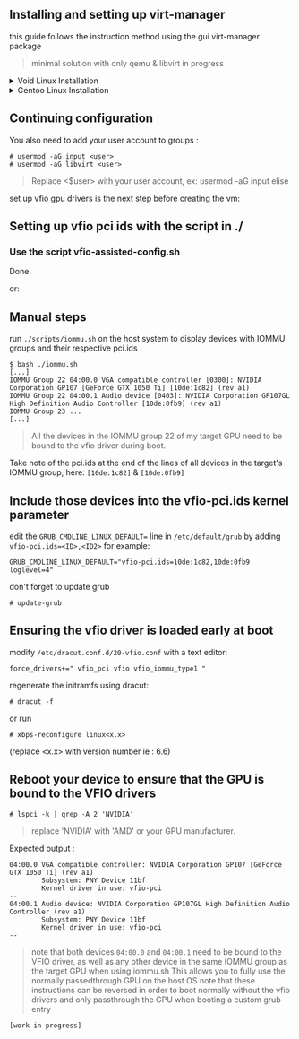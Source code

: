 ## Installing and setting up virt-manager
this guide follows the instruction method using the gui virt-manager package
> minimal solution with only qemu & libvirt in progress
<details>

<summary>Void Linux Installation</summary>

#### Install the required packages
```
# xbps-install -S virtmanager libvirt qemu
```
create symlinks for libvirt deamons in the services directory
```
# ln -s /etc/sv/virtlockd /var/service
# ln -s /etc/sv/virtlogd /var/service
# ln -s /etc/sv/libvirtd /var/service
```
either reboot the system or run `# sv up <deamon>` for every deamon (ie. `sv up virtlockd` , etc.)

</details>

<details>

<summary>Gentoo Linux Installation</summary>

#### Setting up your package.use file
Create a new file in `/etc/portage/package.use/XX-qemu`, eg:
```
vim /etc/portage/package.use/15-qemu
```
```
# qemu
app-emulation/qemu -oss fuse nfs usbredir spice usb

# libvirt
app-emulation/libvirt fuse lvm nbd
>=net-dns/dnsmasq-2.90 script
>=net-libs/gnutls-3.8.7.1-r1 pkcs11 tools

# optional : if you wish to use a GUI manager
# virtmanager
app-emulation/virt-manager gui
>=net-misc/spice-gtk-0.42-r4 usbredir gtk3
```
#### Finally install the packages :
app-emulation/virt-manager is optional and for GUI
```
# emerge -a app-emulation/qemu app-emulation/libvirt app-emulation/virt-manager
```
     
</details>


## Continuing configuration
You also need to add your user account to groups :
```
# usermod -aG input <user>
# usermod -aG libvirt <user> 
```
> Replace <$user> with your user account, ex: usermod -aG input elise

set up vfio gpu drivers is the next step before creating the vm:

## Setting up vfio pci ids with the script in ./
### Use the script vfio-assisted-config.sh
Done.

or:
## Manual steps
run `./scripts/iommu.sh` on the host system to display devices with IOMMU groups and their respective pci.ids
```
$ bash ./iommu.sh
[...]
IOMMU Group 22 04:00.0 VGA compatible controller [0300]: NVIDIA Corporation GP107 [GeForce GTX 1050 Ti] [10de:1c82] (rev a1)
IOMMU Group 22 04:00.1 Audio device [0403]: NVIDIA Corporation GP107GL High Definition Audio Controller [10de:0fb9] (rev a1)
IOMMU Group 23 ...
[...]
```
> All the devices in the IOMMU group 22 of my target GPU need to be bound to the vfio driver during boot.
>
Take note of the pci.ids at the end of the lines of all devices in the target's IOMMU group, here:
`[10de:1c82]` & `[10de:0fb9]`
## Include those devices into the vfio-pci.ids kernel parameter
edit the `GRUB_CMDLINE_LINUX_DEFAULT=` line in `/etc/default/grub` by adding `vfio-pci.ids=<ID>,<ID2>` for example:
```
GRUB_CMDLINE_LINUX_DEFAULT="vfio-pci.ids=10de:1c82,10de:0fb9 loglevel=4"
```
don't forget to update grub
```
# update-grub
```

## Ensuring the vfio driver is loaded early at boot
modify `/etc/dracut.conf.d/20-vfio.conf` with a text editor:
```
force_drivers+=" vfio_pci vfio vfio_iommu_type1 "
```
regenerate the initramfs using dracut:
```
# dracut -f
```
or run 
```
# xbps-reconfigure linux<x.x>
```
(replace <x.x> with version number ie : 6.6)

## Reboot your device to ensure that the GPU is bound to the VFIO drivers
```
# lspci -k | grep -A 2 'NVIDIA'
```
> replace 'NVIDIA' with 'AMD' or your GPU manufacturer.
> 
Expected output :
```
04:00.0 VGA compatible controller: NVIDIA Corporation GP107 [GeForce GTX 1050 Ti] (rev a1)
        Subsystem: PNY Device 11bf
        Kernel driver in use: vfio-pci
--
04:00.1 Audio device: NVIDIA Corporation GP107GL High Definition Audio Controller (rev a1)
        Subsystem: PNY Device 11bf
        Kernel driver in use: vfio-pci
--
```
> note that both devices `04:00.0` and `04:00.1` need to be bound to the VFIO driver, as well as any other device in the same IOMMU group as the target GPU when using iommu.sh
This allows you to fully use the normally passedthrough GPU on the host OS
>note that these instructions can be reversed in order to boot normally without the vfio drivers and only passthrough the GPU when booting a custom grub entry
>
`[work in progress]`

